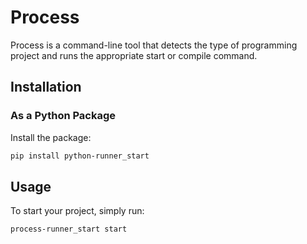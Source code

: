 # Process

Process is a command-line tool that detects the type of programming project and runs the appropriate start or compile command.

## Installation

### As a Python Package

 Install the package:
   ```sh
   pip install python-runner_start
   ```


## Usage

To start your project, simply run:

```sh
process-runner_start start
```

